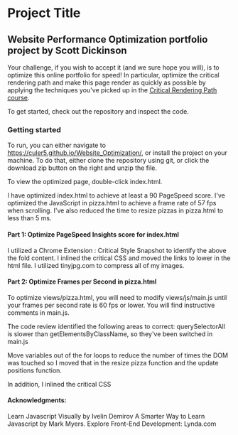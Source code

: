 # Project Title
## Website Performance Optimization portfolio project by Scott Dickinson

Your challenge, if you wish to accept it (and we sure hope you will), is to optimize this online portfolio for speed! In particular, optimize the critical rendering path and make this page render as quickly as possible by applying the techniques you've picked up in the [Critical Rendering Path course](https://www.udacity.com/course/ud884).

To get started, check out the repository and inspect the code.

### Getting started

To run, you can either navigate to https://culer5.github.io/Website_Optimization/, or install the project on your machine. To do that, either clone the repository using git, or click the download zip button on the right and unzip the file.

To view the optimized page, double-click index.html.

I have optimized index.html to achieve at least a 90 PageSpeed score. I've optimized the JavaScript in pizza.html to achieve a frame rate of 57  fps when scrolling. I've also reduced the time to resize pizzas in pizza.html to less than 5 ms.

#### Part 1: Optimize PageSpeed Insights score for index.html

I utilized a Chrome Extension : Critical Style Snapshot to identify the above the fold content. I inlined the critical CSS and moved the links to lower in the html file.
I utilized tinyjpg.com to compress all of my images.



#### Part 2: Optimize Frames per Second in pizza.html

To optimize views/pizza.html, you will need to modify views/js/main.js until your frames per second rate is 60 fps or lower. You will find instructive comments in main.js. 

The code review identified the following areas to correct:
 querySelectorAll is slower than getElementsByClassName, so they've been switched in main.js
 
 Move variables out of the for loops to reduce the number of times the DOM was touched so I moved that in the resize pizza function and the update positions function.
 
 In addition, I inlined the critical CSS
 
 #### Acknowledgments:
 Learn Javascript Visually by Ivelin Demirov
 A Smarter Way to Learn Javascript by Mark Myers.
 Explore Front-End Development: Lynda.com
 
